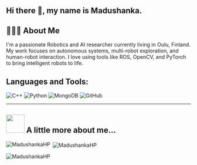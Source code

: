 ## Hi there 👋, my name is Madushanka.

## 🙋🏽‍♂️ About Me
I'm a passionate Robotics and AI researcher currently living in Oulu, Finland. My work focuses on autonomous systems, multi-robot exploration, and human-robot interaction. I love using tools like ROS, OpenCV, and PyTorch to bring intelligent robots to life.

## Languages and Tools:
![C++](https://img.shields.io/badge/-C++-00599C?style=flat-square&logo=c "C++")
![Python](https://img.shields.io/badge/-Python-FFD43B?style=flat-square&logo=Python "Phython")
![MongoDB](https://img.shields.io/badge/-MongoDB-black?style=flat-square&logo=mongodb "MongoDB")
![GitHub](https://img.shields.io/badge/-GitHub-181717?style=flat-square&logo=github "GitHub")
<hr />

## <img src="https://media.giphy.com/media/VgCDAzcKvsR6OM0uWg/giphy.gif" width="50"> A little more about me... 

<p><img align="left" src="https://github-readme-stats.vercel.app/api/top-langs?username=MadushankaHP&show_icons=true&locale=en&layout=compact" alt="MadushankaHP" /></p>

<p>&nbsp;<img align="center" src="https://github-readme-stats.vercel.app/api?username=MadushankaHP&show_icons=true&locale=en" alt="MadushankaHP" /></p>

<p><img align="center" src="https://github-readme-streak-stats.herokuapp.com/?user=MadushankaHP&" alt="MadushankaHP" /></p>
